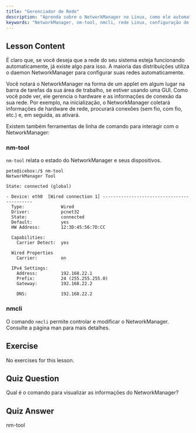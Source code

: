 ```yaml
---
title: "Gerenciador de Rede"
description: "Aprenda sobre o NetworkManager no Linux, como ele automatiza a configuração de rede e use os comandos nm-tool e nmcli. Comece com este guia para iniciantes!"
keywords: "NetworkManager, nm-tool, nmcli, rede Linux, configuração de rede, tutorial Linux, guia para iniciantes"
---
```


## Lesson Content

É claro que, se você deseja que a rede do seu sistema esteja funcionando automaticamente, já existe algo para isso. A maioria das distribuições utiliza o daemon NetworkManager para configurar suas redes automaticamente.

Você notará o NetworkManager na forma de um applet em algum lugar na barra de tarefas da sua área de trabalho, se estiver usando uma GUI. Como você pode ver, ele gerencia o hardware e as informações de conexão da sua rede. Por exemplo, na inicialização, o NetworkManager coletará informações de hardware de rede, procurará conexões (sem fio, com fio, etc.) e, em seguida, as ativará.

Existem também ferramentas de linha de comando para interagir com o NetworkManager:

### nm-tool

`nm-tool` relata o estado do NetworkManager e seus dispositivos.

```plaintext
pete@icebox:/$ nm-tool
NetworkManager Tool

State: connected (global)

- Device: eth0  [Wired connection 1] -------------------------------------------
  Type:              Wired
  Driver:            pcnet32
  State:             connected
  Default:           yes
  HW Address:        12:3D:45:56:7D:CC

  Capabilities:
    Carrier Detect:  yes

  Wired Properties
    Carrier:         on

  IPv4 Settings:
    Address:         192.168.22.1
    Prefix:          24 (255.255.255.0)
    Gateway:         192.168.22.2

    DNS:             192.168.22.2
```

### nmcli

O comando `nmcli` permite controlar e modificar o NetworkManager. Consulte a página man para mais detalhes.

## Exercise

No exercises for this lesson.

## Quiz Question

Qual é o comando para visualizar as informações do NetworkManager?

## Quiz Answer

nm-tool
